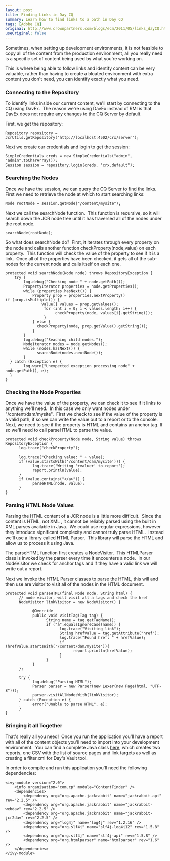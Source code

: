 ```yaml
---
layout: post
title: Finding Links in Day CQ
summary: Learn how to find links to a path in Day CQ
tags: [Adobe CQ]
original: http://www.crownpartners.com/blogs/ecm/2011/05/links_dayCQ.html
useOriginal: false
---
```


Sometimes, when setting up development environments, it is not feasible to copy all of the content from the production environment, all you really need is a specific set of content being used by what you're working on.

This is where being able to follow links and identify content can be very valuable, rather than having to create a bloated environment with extra content you don't need, you can identify exactly what you need.  

### Connecting to the Repository

To identify links inside our current content, we'll start by connecting to the CQ using DavEx.&nbsp; The reason we're using DavEx instead of RMI is that DavEx does not require any changes to the CQ Server by default.

First, we get the repository:  

    Repository repository = JcrUtils.getRepository("http://localhost:4502/crx/server");

Next we create our credentials and login to get the session:

    SimpleCredentials creds = new SimpleCredentials("admin", "admin".toCharArray());  
	Session session = repository.login(creds, "crx.default");  

### Searching the Nodes

Once we have the session, we can query the CQ Server to find the links.&nbsp; First we need to retrieve the node at which to start searching links:  

    Node rootNode = session.getNode("/content/mysite"); 

Next we call the searchNode function.&nbsp; This function is recursive, so it will search down the JCR node tree until it has traversed all of the nodes under the root node.  

    searchNode(rootNode);

So what does searchNode do?&nbsp; First, it iterates through every property on the node and calls another function checkProperty(node,value) on each property.&nbsp; This function will check the value of the property to see if it is a link.&nbsp; Once all of the properties have been checked, it gets all of the sub-nodes for the current node and calls itself on each one.

    protected void searchNode(Node node) throws RepositoryException {
        try {
            log.debug("Checking node " + node.getPath());
            PropertyIterator properties = node.getProperties();
            while (properties.hasNext()) {        
                Property prop = properties.nextProperty()                  if (prop.isMultiple()) {
                    Value[] values = prop.getValues();
                     for (int i = 0; i < values.length; i++) {
                          checkProperty(node, values[i].getString());
                     }
                } else {
                  checkProperty(node, prop.getValue().getString());
                }
            }
            log.debug("Seaching child nodes.");
            NodeIterator nodes = node.getNodes();
            while (nodes.hasNext()) {
                  searchNode(nodes.nextNode());
            }
      } catch (Exception e) {
            log.warn("Unexpected exception processing node" +  node.getPath(), e);
      }
    }

	
### Checking the Node Properties

Once we have the value of the property, we can check it to see if it links to anything we'll need.&nbsp; In this case we only want nodes under "/content/dam/mysite".&nbsp; First we check to see if the value of the property is a valid path, if so we can write the value out to a report or to the console.&nbsp; Next, we need to see if the property is HTML and contains an anchor tag. If so we'll need to call parseHTML to parse the value. 

	protected void checkProperty(Node node, String value) throws RepositoryException {
		  log.trace("checkProperty");

		  log.trace("Checking value: " + value);
		  if (value.startsWith('/content/dam/mysite'))) {
				log.trace('Writing '+value+' to report');
				report.println(value);
		  }
		  if (value.contains("</a>")) {
				parseHTML(node, value);
		  }
	}
  
### Parsing HTML Node Values

Parsing the HTML content of a JCR node is a little more difficult.&nbsp; Since the content is HTML, not XML , it cannot be reliably parsed using the built in XML parses available in Java.&nbsp; We could use regular expressions, however they introduce significant complexity and cannot truly parse HTML.&nbsp; Instead we'll use a library called HTML Parser.&nbsp; This library will parse the HTML and allow us to process it using Java.&nbsp; 

The parseHTML function first creates a NodeVisitor.&nbsp; This HTMLParser class is invoked by the parser every time it encounters a node.&nbsp; In our NodeVisitor we check for anchor tags and if they have a valid link we will write out a report.

Next we invoke the HTML Parser classes to parse the HTML, this will and then use are visitor to visit all of the nodes in the HTML document.

	protected void parseHTML(final Node node, String html) {
		  // node visitor, will visit all a tags and check the href
		  NodeVisitor linkVisitor = new NodeVisitor() {

				@Override
				public void visitTag(Tag tag) {
					  String name = tag.getTagName();
					  if ("a".equalsIgnoreCase(name)) {
							log.trace("Visiting link");
							String hrefValue = tag.getAttribute("href");
							log.trace("Found href: " + hrefValue);
							if (hrefValue.startsWith('/content/dam/mysite')){
								  report.println(hrefValue);
							}
					  }
				}
		  };

		  try {
				log.debug("Parsing HTML");
				Parser parser = new Parser(new Lexer(new Page(html, "UTF-8")));
				parser.visitAllNodesWith(linkVisitor);
		  } catch (Exception e) {
				error("Unable to parse HTML", e);
		  }
	}

### Bringing it all Together

That's really all you need!&nbsp; Once you run the application you'll have a report with all of the content objects you'll need to import into your development environment.&nbsp; You can find a complete Java class [here][1], which creates two reports, one CSV with the list of source pages and link targets as well as creating a filter.xml for Day's Vault tool.

In order to compile and run this application you'll need the following dependencies:  

	<ivy-module version="2.0">
		<info organisation="com.cp" module="ContentFinder" />
		<dependencies>
			<dependency org="org.apache.jackrabbit" name="jackrabbit-api" rev="2.2.5" />
			<dependency org="org.apache.jackrabbit" name="jackrabbit-webdav" rev="2.2.5" />
			<dependency org="org.apache.jackrabbit" name="jackrabbit-jcr2dav" rev="2.2.5" />
			<dependency org="log4j" name="log4j" rev="1.2.16" />
			<dependency org="org.slf4j" name="slf4j-log4j12" rev="1.5.8" />
			<dependency org="org.slf4j" name="slf4j-api" rev="1.5.8" />
			<dependency org="org.htmlparser" name="htmlparser" rev="1.6" />
		</dependencies>
	</ivy-module>


 [1]: http://web.archive.org/web/20110812032958/http%3A/www.crownpartners.com/content/dam/cp/resources/ContentFinder.java